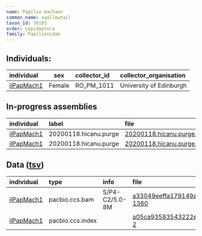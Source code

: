 ```yaml
---
name: Papilio machaon
common_name: swallowtail
taxon_id: 76193
order: Lepidoptera
family: Papilionidae
---
```


## Individuals:

| individual | sex | collector_id | collector_organisation |
| :--------- | :-: | :----------- | :--------------------- |
| [ilPapMach1](ilPapMach1.md) | Female | RO_PM_1011 | University of Edinburgh |

## In-progress assemblies

| individual | label | file |
| :--------- | :---- | :--- |
| [ilPapMach1](ilPapMach1.md) | 20200118.hicanu.purge | [20200118.hicanu.purge.prim.fasta.gz](https://darwin.cog.sanger.ac.uk/insects/Papilio_machaon/ilPapMach1/assemblies/working/20200118.hicanu.purge/20200118.hicanu.purge.prim.fasta.gz) |
| [ilPapMach1](ilPapMach1.md) | 20200118.hicanu.purge | [20200118.hicanu.purge.htig.fasta.gz](https://darwin.cog.sanger.ac.uk/insects/Papilio_machaon/ilPapMach1/assemblies/working/20200118.hicanu.purge/20200118.hicanu.purge.htig.fasta.gz) |

## Data ([tsv](Papilio_machaon_data.tsv))

| individual | type | info | file |
| :--------- | :--- | :--- | :--- |
| [ilPapMach1](ilPapMach1.md) | pacbio.ccs.bam | S/P4-C2/5.0-8M | [a33049eeffa179149a5ee0b33203d1d7-1360](https://darwin.cog.sanger.ac.uk/insects/Papilio_machaon/ilPapMach1/genomic_data/pacbio/m64094_191207_175025.ccs.bam) |
| [ilPapMach1](ilPapMach1.md) | pacbio.ccs.index |  | [a05ca93583543222ea70cc962bdccc44-2](https://darwin.cog.sanger.ac.uk/insects/Papilio_machaon/ilPapMach1/genomic_data/pacbio/m64094_191207_175025.ccs.bam.pbi) |
